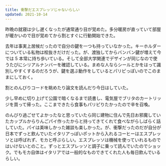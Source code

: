 ```yaml
---
title: 衝撃だエスプレッソじゃないらしい
updated: 2021-10-14
---
```


昨晩の就寝は少し遅くなったが通常通り目が覚めた。多分暖房が直っていて部屋が暖かいので目が覚めてから割とすぐに行動開始できた。

去年は事実上居候だったので自分の鍵を一つも持っていなかった。キーホルダーについている私物は栓抜きだけだった。が、渡独してからバンバン鍵が増えて今では 5 本常に持ち歩いている。そして全部大学関連でデザインが同じなので使うたびにシリアルナンバーを確認している。まめな人ならシールとかをはって識別しやすくするのだろうが、鍵を選ぶ動作をしているとパリピっぽいのでこのままにしておく。

割とのんびりコードを眺めたり論文を読んだり今日はしていた。

少し早めに切り上げて公園で暗くなるまで読書し、電気屋でブリタのカートリッジを買って帰った。ここまできたら食事もパリピりたかったので辛を召喚。

のんびり過ごせてよかったなと思っていたら同じ建物に住んで先日お邪魔していたカップルからりんごパイ作ったからと持ってきてくれて食べながらしばらく話していた。パイは美味しかった雑談も楽しかった。が、衝撃だったのだが自分が日本でずっと飲んでいたイタリアっぽいポットから入れるコーヒーはエスプレッソとは呼ばれず、モカと呼ぶらしい。エスプレッソは機械を使っていれるものではいけないとのこと。ずっとエスプレッソと調子に乗って読んでいたのでショック。でもモカ自体はイタリアでは一般的なものできてくれた人も毎日飲んでいるらしい。
